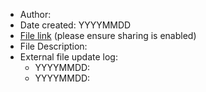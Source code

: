 - Author:
- Date created: YYYYMMDD
- [File link](url) (please ensure sharing is enabled)
- File Description: 
- External file update log:
    - YYYYMMDD: <description>
    - YYYYMMDD: <description>